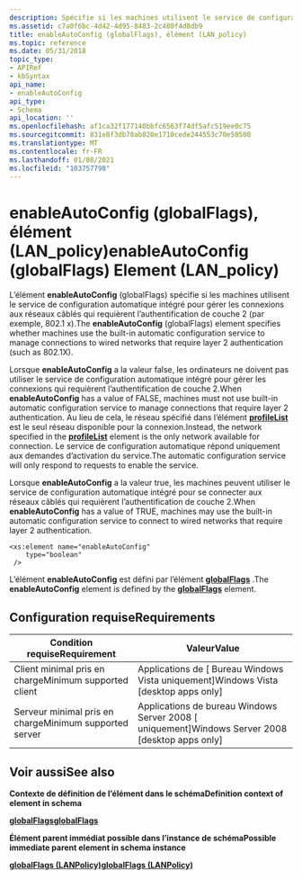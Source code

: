 ```yaml
---
description: Spécifie si les machines utilisent le service de configuration automatique intégré pour gérer les connexions aux réseaux câblés qui requièrent l’authentification de couche 2 (par exemple, 802.1 X).
ms.assetid: c7a0f6bc-4d42-4d95-8483-2c480f4d8db9
title: enableAutoConfig (globalFlags), élément (LAN_policy)
ms.topic: reference
ms.date: 05/31/2018
topic_type:
- APIRef
- kbSyntax
api_name:
- enableAutoConfig
api_type:
- Schema
api_location: ''
ms.openlocfilehash: af1ca32f177140bbfc6563f74df5afc519ee0c75
ms.sourcegitcommit: 831e8f3db78ab820e1710cede244553c70e50500
ms.translationtype: MT
ms.contentlocale: fr-FR
ms.lasthandoff: 01/08/2021
ms.locfileid: "103757798"
---
```

# <a name="enableautoconfig-globalflags-element-lan_policy"></a><span data-ttu-id="f9d3c-103">enableAutoConfig (globalFlags), élément (LAN_policy)</span><span class="sxs-lookup"><span data-stu-id="f9d3c-103">enableAutoConfig (globalFlags) Element (LAN_policy)</span></span>

<span data-ttu-id="f9d3c-104">L’élément **enableAutoConfig** (globalFlags) spécifie si les machines utilisent le service de configuration automatique intégré pour gérer les connexions aux réseaux câblés qui requièrent l’authentification de couche 2 (par exemple, 802.1 x).</span><span class="sxs-lookup"><span data-stu-id="f9d3c-104">The **enableAutoConfig** (globalFlags) element specifies whether machines use the built-in automatic configuration service to manage connections to wired networks that require layer 2 authentication (such as 802.1X).</span></span>

<span data-ttu-id="f9d3c-105">Lorsque **enableAutoConfig** a la valeur false, les ordinateurs ne doivent pas utiliser le service de configuration automatique intégré pour gérer les connexions qui requièrent l’authentification de couche 2.</span><span class="sxs-lookup"><span data-stu-id="f9d3c-105">When **enableAutoConfig** has a value of FALSE, machines must not use built-in automatic configuration service to manage connections that require layer 2 authentication.</span></span> <span data-ttu-id="f9d3c-106">Au lieu de cela, le réseau spécifié dans l’élément [**profileList**](lan-policyschema-profilelist-lanpolicy-element.md) est le seul réseau disponible pour la connexion.</span><span class="sxs-lookup"><span data-stu-id="f9d3c-106">Instead, the network specified in the [**profileList**](lan-policyschema-profilelist-lanpolicy-element.md) element is the only network available for connection.</span></span> <span data-ttu-id="f9d3c-107">Le service de configuration automatique répond uniquement aux demandes d’activation du service.</span><span class="sxs-lookup"><span data-stu-id="f9d3c-107">The automatic configuration service will only respond to requests to enable the service.</span></span>

<span data-ttu-id="f9d3c-108">Lorsque **enableAutoConfig** a la valeur true, les machines peuvent utiliser le service de configuration automatique intégré pour se connecter aux réseaux câblés qui requièrent l’authentification de couche 2.</span><span class="sxs-lookup"><span data-stu-id="f9d3c-108">When **enableAutoConfig** has a value of TRUE, machines may use the built-in automatic configuration service to connect to wired networks that require layer 2 authentication.</span></span>

``` syntax
<xs:element name="enableAutoConfig"
    type="boolean"
 />
```

<span data-ttu-id="f9d3c-109">L’élément **enableAutoConfig** est défini par l’élément [**globalFlags**](lan-policyschema-globalflags-lanpolicy-element.md) .</span><span class="sxs-lookup"><span data-stu-id="f9d3c-109">The **enableAutoConfig** element is defined by the [**globalFlags**](lan-policyschema-globalflags-lanpolicy-element.md) element.</span></span>

## <a name="requirements"></a><span data-ttu-id="f9d3c-110">Configuration requise</span><span class="sxs-lookup"><span data-stu-id="f9d3c-110">Requirements</span></span>



| <span data-ttu-id="f9d3c-111">Condition requise</span><span class="sxs-lookup"><span data-stu-id="f9d3c-111">Requirement</span></span> | <span data-ttu-id="f9d3c-112">Valeur</span><span class="sxs-lookup"><span data-stu-id="f9d3c-112">Value</span></span> |
|-------------------------------------|------------------------------------------------------|
| <span data-ttu-id="f9d3c-113">Client minimal pris en charge</span><span class="sxs-lookup"><span data-stu-id="f9d3c-113">Minimum supported client</span></span><br/> | <span data-ttu-id="f9d3c-114">Applications de \[ Bureau Windows Vista uniquement\]</span><span class="sxs-lookup"><span data-stu-id="f9d3c-114">Windows Vista \[desktop apps only\]</span></span><br/>       |
| <span data-ttu-id="f9d3c-115">Serveur minimal pris en charge</span><span class="sxs-lookup"><span data-stu-id="f9d3c-115">Minimum supported server</span></span><br/> | <span data-ttu-id="f9d3c-116">Applications de bureau Windows Server 2008 \[ uniquement\]</span><span class="sxs-lookup"><span data-stu-id="f9d3c-116">Windows Server 2008 \[desktop apps only\]</span></span><br/> |



## <a name="see-also"></a><span data-ttu-id="f9d3c-117">Voir aussi</span><span class="sxs-lookup"><span data-stu-id="f9d3c-117">See also</span></span>

<dl> <dt>

<span data-ttu-id="f9d3c-118">**Contexte de définition de l’élément dans le schéma**</span><span class="sxs-lookup"><span data-stu-id="f9d3c-118">**Definition context of element in schema**</span></span>
</dt> <dt>

[<span data-ttu-id="f9d3c-119">**globalFlags**</span><span class="sxs-lookup"><span data-stu-id="f9d3c-119">**globalFlags**</span></span>](lan-policyschema-globalflags-lanpolicy-element.md)
</dt> <dt>

<span data-ttu-id="f9d3c-120">**Élément parent immédiat possible dans l’instance de schéma**</span><span class="sxs-lookup"><span data-stu-id="f9d3c-120">**Possible immediate parent element in schema instance**</span></span>
</dt> <dt>

[<span data-ttu-id="f9d3c-121">**globalFlags (LANPolicy)**</span><span class="sxs-lookup"><span data-stu-id="f9d3c-121">**globalFlags (LANPolicy)**</span></span>](lan-policyschema-globalflags-lanpolicy-element.md)
</dt> </dl>

 

 





